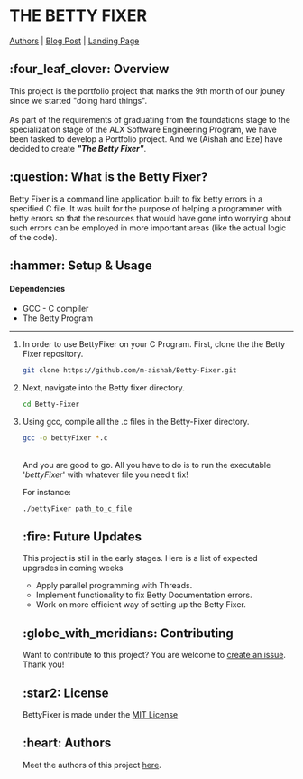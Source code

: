 <h1> THE BETTY FIXER </h1>

            
[Authors](https://github.com/m-aishah/Betty-Fixer/blob/main/AUTHORS) | [Blog Post]() | [Landing Page](https://ezejanu.wixsite.com/bettyfixer)

<h2> :four_leaf_clover: Overview </h2>
This project is the portfolio project that marks the 9th month of our jouney since we started "doing hard things".
<br>
<br>
As part of the requirements of graduating from the foundations stage to the specialization stage of the ALX Software Engineering Program, we have been tasked to develop a Portfolio project. And we (Aishah and Eze) have decided to create <b><i>"The Betty Fixer"</b></i>.

<h2> :question: What is the Betty Fixer? </h2>
Betty Fixer is a command line application built to fix betty errors in a specified C file. It was built for the purpose of helping a programmer with betty errors so that the resources that would have gone into worrying about such errors can be employed in more important areas (like the actual logic of the code).

<h2> :hammer: Setup & Usage </h2>

<h4> Dependencies</h4>
<ul>
<li> GCC - C compiler </li>
<li> The Betty Program </li>
</ul>

---
<ol>
<li> In order to use BettyFixer on your C Program. First, clone the the Betty Fixer repository.


``` bash
git clone https://github.com/m-aishah/Betty-Fixer.git
```
</li>

<li> Next, navigate into the Betty fixer directory.

```bash
cd Betty-Fixer
```
</li>

<li> Using gcc, compile all the .c files in the Betty-Fixer directory.

```bash
gcc -o bettyFixer *.c
```
</li>

<br>And you are good to go. All you have to do is to run the executable '<i>bettyFixer</i>' with whatever file you need t fix!

For instance:
```bash
./bettyFixer path_to_c_file
```

<h2>  </h2>

<h2> :fire: Future Updates </h2>
This project is still in the early stages. Here is a list of expected upgrades in coming weeks

<br>
<ul>
<li> Apply parallel programming with Threads. </li>
<li> Implement functionality to fix Betty Documentation errors.</li>
<li> Work on more efficient way of setting up the Betty Fixer.</li>
</ul>

<h2> :globe_with_meridians: Contributing </h2>

Want to contribute to this project? You are welcome to [create an issue](https://docs.github.com/en/issues/tracking-your-work-with-issues/creating-an-issue). Thank you! 


<h2> :star2: License</h2>

BettyFixer is made under the [MIT License](https://opensource.org/license/mit/)

<h2> :heart: Authors</h2>

Meet the authors of this project [here](https://github.com/m-aishah/Betty-Fixer/blob/main/AUTHORS).





